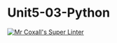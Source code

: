 # Unit5-03-Python
[![Mr Coxall's Super Linter](https://github.com/ICS3U-C-Programming-AlexKapajika/Unit5-03-Python/workflows/Mr%20Coxall's%20Super%20Linter/badge.svg)](https://github.com/ICS3U-C-Programming-AlexKapajika/Unit5-03-Python/actions/)
